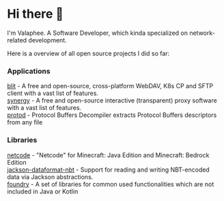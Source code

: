 # Hi there 👋

I'm Valaphee. A Software Developer, which kinda specialized on network-related development.

Here is a overview of all open source projects I did so far:

### Applications
[blit](https://github.com/valaphee/blit) - A free and open-source, cross-platform WebDAV, K8s CP and SFTP client with a vast list of features.<br>
[synergy](https://github.com/valaphee/synergy) - A free and open-source interactive (transparent) proxy software with a vast list of features.<br>
[protod](https://github.com/valaphee/protod) - Protocol Buffers Decompiler extracts Protocol Buffers descriptors from any file

### Libraries
[netcode](https://github.com/valaphee/netcode) - "Netcode" for Minecraft: Java Edition and Minecraft: Bedrock Edition<br>
[jackson-dataformat-nbt](https://github.com/valaphee/jackson-dataformat-nbt) - Support for reading and writing NBT-encoded data via Jackson abstractions.<br>
[foundry](https://github.com/valaphee/foundry) - A set of libraries for common used functionalities which are not included in Java or Kotlin

